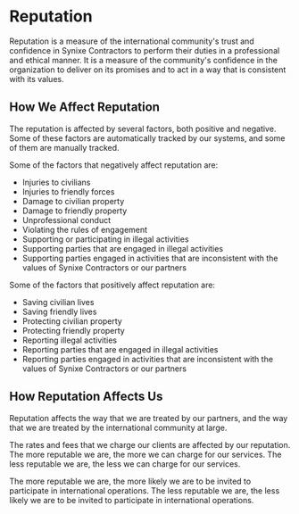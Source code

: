 # Reputation

Reputation is a measure of the international community's trust and confidence in Synixe Contractors to perform their duties in a professional and ethical manner. It is a measure of the community's confidence in the organization to deliver on its promises and to act in a way that is consistent with its values.

## How We Affect Reputation

The reputation is affected by several factors, both positive and negative. Some of these factors are automatically tracked by our systems, and some of them are manually tracked.

Some of the factors that negatively affect reputation are:

- Injuries to civilians
- Injuries to friendly forces
- Damage to civilian property
- Damage to friendly property
- Unprofessional conduct
- Violating the rules of engagement
- Supporting or participating in illegal activities
- Supporting parties that are engaged in illegal activities
- Supporting parties engaged in activities that are inconsistent with the values of Synixe Contractors or our partners

Some of the factors that positively affect reputation are:

- Saving civilian lives
- Saving friendly lives
- Protecting civilian property
- Protecting friendly property
- Reporting illegal activities
- Reporting parties that are engaged in illegal activities
- Reporting parties engaged in activities that are inconsistent with the values of Synixe Contractors or our partners

## How Reputation Affects Us

Reputation affects the way that we are treated by our partners, and the way that we are treated by the international community at large.

The rates and fees that we charge our clients are affected by our reputation. The more reputable we are, the more we can charge for our services. The less reputable we are, the less we can charge for our services.

The more reputable we are, the more likely we are to be invited to participate in international operations. The less reputable we are, the less likely we are to be invited to participate in international operations.
